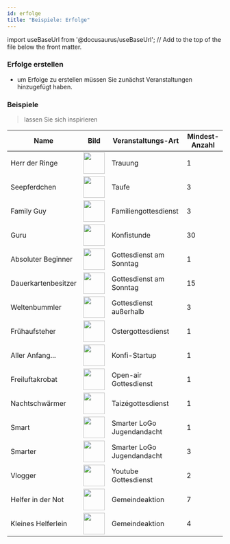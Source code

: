 ```yaml
---
id: erfolge
title: "Beispiele: Erfolge"
---
```


import useBaseUrl from '@docusaurus/useBaseUrl'; // Add to the top of the file below the front matter.

### Erfolge erstellen

- um Erfolge zu erstellen müssen Sie zunächst Veranstaltungen hinzugefügt haben.

### Beispiele
> lassen Sie sich inspirieren

<table>

<thead>

<tr>
<th>Name</th>
<th>Bild</th>
<th>Veranstaltungs-Art</th>
<th>Mindest-Anzahl</th>
</tr>

</thead>

<tbody>

<tr>
<td>Herr der Ringe</td>
<td><img height="50" src={useBaseUrl('img/erfolge/ringe.svg')} /></td>
<td>Trauung</td>
<td>1</td>
</tr>

<tr>
<td>Seepferdchen</td>
<td><img height="50" src={useBaseUrl('img/erfolge/tropfen.svg')} /></td>
<td>Taufe</td>
<td>3</td>
</tr>

<tr>
<td>Family Guy</td>
<td><img height="50" src={useBaseUrl('img/erfolge/familie.svg')} /></td>
<td>Familiengottesdienst</td>
<td>3</td>
</tr>

<tr>
<td>Guru</td>
<td><img height="50" src={useBaseUrl('img/erfolge/jesus.svg')} /></td>
<td>Konfistunde</td>
<td>30</td>
</tr>

<tr>
<td>Absoluter Beginner</td>
<td><img height="50" src={useBaseUrl('img/erfolge/beten.svg')} /></td>
<td>Gottesdienst am Sonntag</td>
<td>1</td>
</tr>

<tr>
<td>Dauerkartenbesitzer</td>
<td><img height="50" src={useBaseUrl('img/erfolge/dauerkarte.svg')} /></td>
<td>Gottesdienst am Sonntag</td>
<td>15</td>
</tr>

<tr>
<td>Weltenbummler</td>
<td><img height="50" src={useBaseUrl('img/erfolge/weltreise.svg')} /></td>
<td>Gottesdienst außerhalb</td>
<td>3</td>
</tr>

<tr>
<td>Frühaufsteher</td>
<td><img height="50" src={useBaseUrl('img/erfolge/sonnenaufgang.svg')} /></td>
<td>Ostergottesdienst</td>
<td>1</td>
</tr>

<tr>
<td>Aller Anfang...</td>
<td><img height="50" src={useBaseUrl('img/erfolge/karte.svg')} /></td>
<td>Konfi-Startup</td>
<td>1</td>
</tr>

<tr>
<td>Freiluftakrobat</td>
<td><img height="50" src={useBaseUrl('img/erfolge/sonne.svg')} /></td>
<td>Open-air Gottesdienst</td>
<td>1</td>
</tr>

<tr>
<td>Nachtschwärmer</td>
<td><img height="50" src={useBaseUrl('img/erfolge/mond.svg')} /></td>
<td>Taizégottesdienst</td>
<td>1</td>
</tr>

<tr>
<td>Smart</td>
<td><img height="50" src={useBaseUrl('img/erfolge/idee.svg')} /></td>
<td>Smarter LoGo Jugendandacht</td>
<td>1</td>
</tr>

<tr>
<td>Smarter</td>
<td><img height="50" src={useBaseUrl('img/erfolge/puzzle.svg')} /></td>
<td>Smarter LoGo Jugendandacht</td>
<td>3</td>
</tr>

<tr>
<td>Vlogger</td>
<td><img height="50" src={useBaseUrl('img/erfolge/fernseher.svg')} /></td>
<td>Youtube Gottesdienst</td>
<td>2</td>
</tr>

<tr>
<td>Helfer in der Not</td>
<td><img height="50" src={useBaseUrl('img/erfolge/hilfe.svg')} /></td>
<td>Gemeindeaktion</td>
<td>7</td>
</tr>

<tr>
<td>Kleines Helferlein</td>
<td><img height="50" src={useBaseUrl('img/erfolge/herz.svg')} /></td>
<td>Gemeindeaktion</td>
<td>4</td>
</tr>

</tbody>

</table>